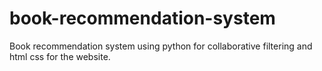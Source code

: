 # book-recommendation-system
Book recommendation system using python for collaborative filtering and html css for the website.
